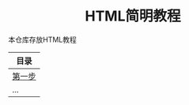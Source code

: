 <div align="center">

# HTML简明教程

</div>

本仓库存放HTML教程

| 目录 |
| --- |
| [第一步](/docs/beginning.md) |
| ... |
